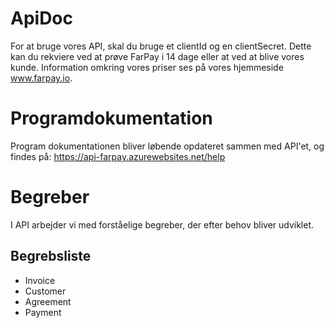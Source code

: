 # ApiDoc

For at bruge vores API, skal du bruge et clientId og en clientSecret. Dette kan du rekviere ved at prøve FarPay i 14 dage eller at ved at blive vores kunde. Information omkring vores priser ses på vores hjemmeside www.farpay.io.

# Programdokumentation
Program dokumentationen bliver løbende opdateret sammen med API'et, og findes på: https://api-farpay.azurewebsites.net/help

# Begreber
I API arbejder vi med forståelige begreber, der efter behov bliver udviklet.

## Begrebsliste
* Invoice
* Customer
* Agreement
* Payment 

